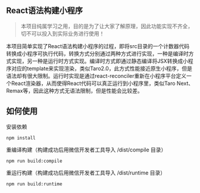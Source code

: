 ## React语法构建小程序
> 本项目纯属学习之用，目的是为了让大家了解原理，因此功能实现不齐全，切不可以投入到实际业务进行使用！

本项目简单实现了React语法构建小程序的过程，即将src目录的一个计数器代码转换成小程序可执行代码，转换方式分别通过两种方式进行实现，一种是编译时方式实现，另一种是运行时方式实现。编译时方式即通过静态编译将JSX转换成小程序对应的template来实现渲染，类似Taro2.0，此方式性能接近原生小程序，但是语法却有很大限制。运行时实现是通过react-reconciler重新在小程序平台定义一个React渲染器，从而使得React代码可以真正运行到小程序里，类似Taro Next、Remax等，因此这种方式无语法限制，但是性能会比较差。

## 如何使用
安装依赖

```
npm install
```

重编译构建（构建成功后用微信开发者工具导入 /dist/compile 目录）

```
npm run build:compile
```


重运行构建（构建成功后用微信开发者工具导入 /dist/runtime 目录）

```
npm run build:runtime
```